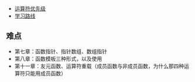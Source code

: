 - [运算符优先级](https://blog.csdn.net/weixin_41461277/article/details/85094089)
- [学习路线](https://mp.weixin.qq.com/s/WW_X12bTm94iaCgWBgYtJw)
 
## 难点
- 第七章：函数指针、指针数组、数组指针
- 第八章：函数模板三种形式，以及使用
- 第十一章：友元函数、运算符重载（成员函数与非成员函数，为什么那四种运算符只能用成员函数）
